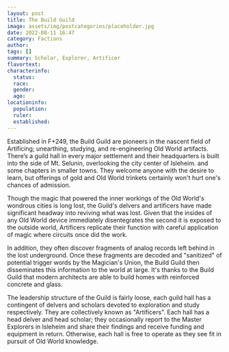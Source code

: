 ```yaml
---
layout: post
title: The Build Guild
image: assets/img/postcategories/placeholder.jpg
date: 2022-08-11 16:47
category: Factions
author: 
tags: []
summary: Scholar, Explorer, Artificer
flavortext: 
characterinfo:
  status: 
  race: 
  gender: 
  age: 
locationinfo:
  population: 
  ruler: 
  established: 
---
```


Established in F+249, the Build Guild are pioneers in the nascent field of Artificing; unearthing, studying, and re-engineering Old World artifacts. There’s a guild hall in every major settlement and their headquarters is built into the side of Mt. Selunin, overlooking the city center of Isleheim. and some chapters in smaller towns. They welcome anyone with the desire to learn, but offerings of gold and Old World trinkets certainly won't hurt one's chances of admission.

Though the magic that powered the inner workings of the Old World's wondrous cities is long lost, the Guild's delvers and artificers have made significant headway into reviving what was lost. Given that the insides of any Old World device immediately disentegrates the second it is exposed to the outside world, Artificers replicate their function with careful application of magic where circuits once did the work. 

In addition, they often discover fragments of analog records left behind in the lost underground. Once these fragments are decoded and "sanitized" of potential trigger words by the Magician's Union, the Build Guild then disseminates this information to the world at large. It's thanks to the Build Guild that modern architects are able to build homes with reinforced concrete and glass.

The leadership structure of the Guild is fairly loose, each guild hall has a contingent of delvers and scholars devoted to exploration and study respectively. They are collectively known as "Artificers". Each hall has a head delver and head scholar; they occasionally report to the Master Explorers in Isleheim and share their findings and receive funding and equipment in return. Otherwise, each hall is free to operate as they see fit in pursuit of Old World knowledge.